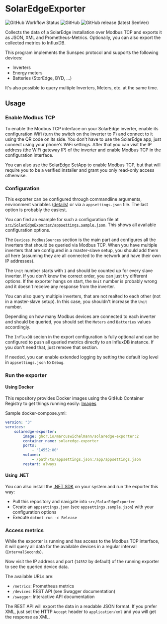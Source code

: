 # SolarEdgeExporter

![GitHub Workflow Status](https://img.shields.io/github/workflow/status/MarcusWichelmann/SolarEdgeExporter/Publish%20Docker%20image?style=for-the-badge)
![GitHub](https://img.shields.io/github/license/MarcusWichelmann/SolarEdgeExporter?style=for-the-badge)
![GitHub release (latest SemVer)](https://img.shields.io/github/v/release/MarcusWichelmann/SolarEdgeExporter?style=for-the-badge)

Collects the data of a SolarEdge installation over Modbus TCP and exports it as JSON, XML and Prometheus-Metrics. Optionally, you can also export the collected metrics to InfluxDB.

This program implements the Sunspec protocol and supports the following devices:

- Inverters
- Energy meters
- Batteries (StorEdge, BYD, ...)

It's also possible to query multiple Inverters, Meters, etc. at the same time.

## Usage

### Enable Modbus TCP

To enable the Modbus TCP interface on your SolarEdge inverter, enable its configuration Wifi (turn the switch on the inverter to P) and connect to it using the QR code on its side.
You don't have to use the SolarEdge app, just connect using your phone's WiFi settings. After that you can visit the IP address (the WiFi gateway IP) of the inverter and enable
Modbus TCP in the configuration interface.

You can also use the SolarEdge SetApp to enable Modbus TCP, but that will require you to be a verified installer and grant you only read-only access otherwise.

### Configuration

This exporter can be configured through commandline arguments, environment
variables ([details](https://docs.microsoft.com/en-us/aspnet/core/fundamentals/configuration/?view=aspnetcore-6.0#naming-of-environment-variables)) or via a `appsettings.json`
file. The last option is probably the easiest.

You can find an example for such a configuration file at [`src/SolarEdgeExporter/appsettings.sample.json`](src/SolarEdgeExporter/appsettings.sample.json). This shows all available
configuration options.

The `Devices.ModbusSources` section is the main part and configures all the inverters that should be queried via Modbus TCP. When you have multiple inverters that are configured in
a master-slave setup, you should add them all here (assuming they are all connected to the network and have their own IP addresses).

The `Unit` number starts with `1` and should be counted up for every slave inverter. If you don't know the correct order, you can just try different options. If the exporter hangs
on start, the `Unit` number is probably wrong and it doesn't receive any response from the inverter.

You can also query multiple inverters, that are not realted to each other (not in a master-slave setup). In this case, you shouldn't increase the `Unit` number.

Depending on how many Modbus devices are connected to each inverter and should be queried, you should set the `Meters` and `Batteries` values accordingly.

The `InfluxDB` secion in the export configuration is fully optional and can be configured to push all queried metrics directly to an InfluxDB instance. If you don't need that, just
remove that section.

If needed, you can enable extended logging by setting the default log level in `appsettings.json` to `Debug`.

### Run the exporter

#### Using Docker

This repository provides Docker images using the GitHub Container Registry to get things running
easily: [Images](https://github.com/users/MarcusWichelmann/packages/container/package/solaredge-exporter)

Sample docker-compose.yml:

```yaml
version: "3"
services:
    solaredge-exporter:
        image: ghcr.io/marcuswichelmann/solaredge-exporter:2
        container_name: solaredge-exporter
        ports:
            - "14552:80"
        volumes:
            - /path/to/appsettings.json:/app/appsettings.json
        restart: always
```

#### Using .NET

You can also install the [.NET SDK](https://dotnet.microsoft.com/) on your system and run the exporter this way:

- Pull this repository and navigate into `src/SolarEdgeExporter`
- Create an `appsettings.json` (see `appsettings.sample.json`) with your configuration options
- Execute `dotnet run -c Release`

### Access metrics

While the exporter is running and has access to the Modbus TCP interface, it will query all data for the available devices in a regular interval (`IntervalSeconds`).

Now visit the IP address and port (`14552` by default) of the running exporter to see the queried device data.

The available URLs are:

- `/metrics`: Prometheus metrics
- `/devices`: REST API (see Swagger documentation)
- `/swagger`: Interactive API documentation

The REST API will export the data in a readable JSON format. If you prefer XML, just set the HTTP `Accept` header to `application/xml` and you will get the response as XML.
